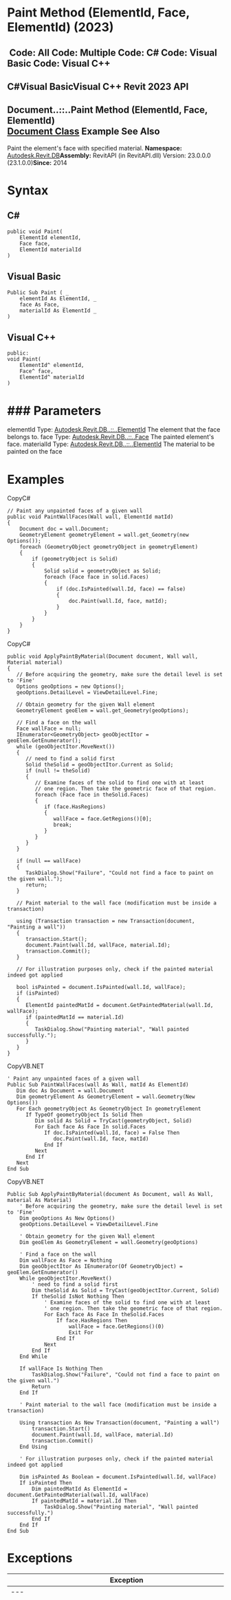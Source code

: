 # Paint Method (ElementId, Face, ElementId) (2023)

﻿
 Code: All Code: Multiple Code: C# Code: Visual Basic Code: Visual C++   
---  
C#Visual BasicVisual C++
Revit 2023 API  
---  
Document..::..Paint Method (ElementId, Face, ElementId)  
[Document Class](db03274b-a107-aa32-9034-f3e0df4bb1ec.md "Document Class") Example See Also  
---  
Paint the element's face with specified material. 
**Namespace:** [Autodesk.Revit.DB](87546ba7-461b-c646-cbb1-2cb8f5bff8b2.md "Autodesk.Revit.DB Namespace")**Assembly:** RevitAPI (in RevitAPI.dll) Version: 23.0.0.0 (23.1.0.0)**Since:** 2014 
# Syntax
C#  
---  
```text
public void Paint(
	ElementId elementId,
	Face face,
	ElementId materialId
)
```
  
Visual Basic  
---  
```text
Public Sub Paint ( _
	elementId As ElementId, _
	face As Face, _
	materialId As ElementId _
)
```
  
Visual C++  
---  
```text
public:
void Paint(
	ElementId^ elementId, 
	Face^ face, 
	ElementId^ materialId
)
```
  
# ### Parameters
elementId
    Type: [Autodesk.Revit.DB..::..ElementId](44f3f7b1-3229-3404-93c9-dc5e70337dd6.md "ElementId Class") The element that the face belongs to. 
face
    Type: [Autodesk.Revit.DB..::..Face](e32b3b1f-66fc-57cb-6e1c-aa81d1bf3e63.md "Face Class") The painted element's face. 
materialId
    Type: [Autodesk.Revit.DB..::..ElementId](44f3f7b1-3229-3404-93c9-dc5e70337dd6.md "ElementId Class") The material to be painted on the face 
# Examples
CopyC#
```text
// Paint any unpainted faces of a given wall
public void PaintWallFaces(Wall wall, ElementId matId)
{
    Document doc = wall.Document;
    GeometryElement geometryElement = wall.get_Geometry(new Options());
    foreach (GeometryObject geometryObject in geometryElement)
    {
        if (geometryObject is Solid)
        {
            Solid solid = geometryObject as Solid;
            foreach (Face face in solid.Faces)
            {
                if (doc.IsPainted(wall.Id, face) == false)
                {
                    doc.Paint(wall.Id, face, matId);
                }
            }
        }
    }
}
```

CopyC#
```text
public void ApplyPaintByMaterial(Document document, Wall wall, Material material)
{
   // Before acquiring the geometry, make sure the detail level is set to 'Fine'
   Options geoOptions = new Options();
   geoOptions.DetailLevel = ViewDetailLevel.Fine;

   // Obtain geometry for the given Wall element
   GeometryElement geoElem = wall.get_Geometry(geoOptions);

   // Find a face on the wall
   Face wallFace = null;
   IEnumerator<GeometryObject> geoObjectItor = geoElem.GetEnumerator();
   while (geoObjectItor.MoveNext())
   {
      // need to find a solid first
      Solid theSolid = geoObjectItor.Current as Solid;
      if (null != theSolid)
      {
         // Examine faces of the solid to find one with at least
         // one region. Then take the geometric face of that region.
         foreach (Face face in theSolid.Faces)
         {
            if (face.HasRegions)
            {
               wallFace = face.GetRegions()[0];
               break;
            }
         }
      }
   }

   if (null == wallFace)
   {
      TaskDialog.Show("Failure", "Could not find a face to paint on the given wall.");
      return;
   }

   // Paint material to the wall face (modification must be inside a transaction)

   using (Transaction transaction = new Transaction(document, "Painting a wall"))
   {
      transaction.Start();
      document.Paint(wall.Id, wallFace, material.Id);
      transaction.Commit();
   }

   // For illustration purposes only, check if the painted material indeed got applied

   bool isPainted = document.IsPainted(wall.Id, wallFace);
   if (isPainted)
   {
      ElementId paintedMatId = document.GetPaintedMaterial(wall.Id, wallFace);
      if (paintedMatId == material.Id)
      {
         TaskDialog.Show("Painting material", "Wall painted successfully.");
      }
   }
}
```

CopyVB.NET
```text
' Paint any unpainted faces of a given wall
Public Sub PaintWallFaces(wall As Wall, matId As ElementId)
   Dim doc As Document = wall.Document
   Dim geometryElement As GeometryElement = wall.Geometry(New Options())
   For Each geometryObject As GeometryObject In geometryElement
      If TypeOf geometryObject Is Solid Then
         Dim solid As Solid = TryCast(geometryObject, Solid)
         For Each face As Face In solid.Faces
            If doc.IsPainted(wall.Id, face) = False Then
               doc.Paint(wall.Id, face, matId)
            End If
         Next
      End If
   Next
End Sub
```

CopyVB.NET
```text
Public Sub ApplyPaintByMaterial(document As Document, wall As Wall, material As Material)
    ' Before acquiring the geometry, make sure the detail level is set to 'Fine'
    Dim geoOptions As New Options()
    geoOptions.DetailLevel = ViewDetailLevel.Fine

    ' Obtain geometry for the given Wall element
    Dim geoElem As GeometryElement = wall.Geometry(geoOptions)

    ' Find a face on the wall
    Dim wallFace As Face = Nothing
    Dim geoObjectItor As IEnumerator(Of GeometryObject) = geoElem.GetEnumerator()
    While geoObjectItor.MoveNext()
        ' need to find a solid first
        Dim theSolid As Solid = TryCast(geoObjectItor.Current, Solid)
        If theSolid IsNot Nothing Then
            ' Examine faces of the solid to find one with at least
            ' one region. Then take the geometric face of that region.
            For Each face As Face In theSolid.Faces
                If face.HasRegions Then
                    wallFace = face.GetRegions()(0)
                    Exit For
                End If
            Next
        End If
    End While

    If wallFace Is Nothing Then
        TaskDialog.Show("Failure", "Could not find a face to paint on the given wall.")
        Return
    End If

    ' Paint material to the wall face (modification must be inside a transaction)

    Using transaction As New Transaction(document, "Painting a wall")
        transaction.Start()
        document.Paint(wall.Id, wallFace, material.Id)
        transaction.Commit()
    End Using

    ' For illustration purposes only, check if the painted material indeed got applied

    Dim isPainted As Boolean = document.IsPainted(wall.Id, wallFace)
    If isPainted Then
        Dim paintedMatId As ElementId = document.GetPaintedMaterial(wall.Id, wallFace)
        If paintedMatId = material.Id Then
            TaskDialog.Show("Painting material", "Wall painted successfully.")
        End If
    End If
End Sub
```

# Exceptions
| Exception | Condition |
| --- | --- |
| --- | --- |
| [Autodesk.Revit.Exceptions..::..ArgumentException](2e6e4206-97a8-dd4b-df5d-4269f4bb6088.md "ArgumentException Class") | The element elementId does not exist in the document -or- The element materialId does not exist in the document -or- The face doesn't belong to the element -or- The materialId doesn't specify a material element. -or- The element's face cannot be painted. |
| [Autodesk.Revit.Exceptions..::..ArgumentNullException](631e1424-60f4-929b-4e52-dda9dcd26316.md "ArgumentNullException Class") | A non-optional argument was null |
| [Autodesk.Revit.Exceptions..::..ModificationForbiddenException](53205486-5917-7c33-8e67-e362106ddc97.md "ModificationForbiddenException Class") | The document is in failure mode: an operation has failed, and Revit requires the user to either cancel the operation or fix the problem (usually by deleting certain elements). -or- The document is being loaded, or is in the midst of another sensitive process. |
| [Autodesk.Revit.Exceptions..::..ModificationOutsideTransactionException](8f025460-c283-ea99-aa8a-5a36e11528f4.md "ModificationOutsideTransactionException Class") | The document has no open transaction. |

# See Also
[Document Class](db03274b-a107-aa32-9034-f3e0df4bb1ec.md "Document Class")
[Paint Overload](f6a99488-ae33-46f8-849d-4c68869f68cd.md "Paint Method")
[Autodesk.Revit.DB Namespace](87546ba7-461b-c646-cbb1-2cb8f5bff8b2.md "Autodesk.Revit.DB Namespace")
Send comments on this topic to 